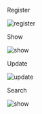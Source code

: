Register

![register](https://user-images.githubusercontent.com/116736363/232346959-197114f7-28bc-459b-947d-7895321a396c.png)

Show

![show](https://user-images.githubusercontent.com/116736363/232346967-57a0c841-1a01-46df-8ca7-50895daa2600.png)

Update

![update](https://user-images.githubusercontent.com/116736363/232346974-88e532bf-3aa3-4d99-a266-7025f34c8dba.png)

Search

![show](https://user-images.githubusercontent.com/116736363/232346988-eb2af70e-a6ad-4f1c-a5ef-8c6be5621e7a.png)
